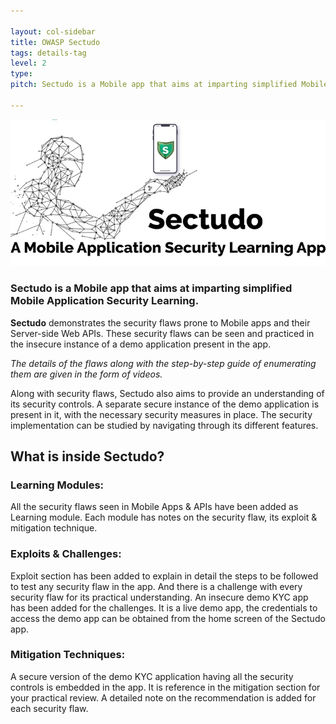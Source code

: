 ```yaml
---

layout: col-sidebar
title: OWASP Sectudo
tags: details-tag
level: 2
type: 
pitch: Sectudo is a Mobile app that aims at imparting simplified Mobile Application Security Learning.

---
```

![Intro Image](https://github.com/OWASP/www-project-sectudo/blob/master/assets/images/intro.jpg?raw=true)

### Sectudo is a Mobile app that aims at imparting simplified Mobile Application Security Learning. ###

**Sectudo** demonstrates the security flaws prone to Mobile apps and their Server-side Web APIs. These security flaws can be seen and practiced in the insecure instance of a demo application present in the app. 

*The details of the flaws along with the step-by-step guide of enumerating them are given in the form of videos.*

Along with security flaws, Sectudo also aims to provide an understanding of its security controls. A separate secure instance of the demo application is present in it, with the necessary security measures in place. The security implementation can be studied by navigating through its different features.

## What is inside Sectudo? ##

### Learning Modules:
All the security flaws seen in Mobile Apps & APIs have been added as Learning module. Each module has notes on the security flaw, its exploit & mitigation technique. 

### Exploits & Challenges:
Exploit section has been added to explain in detail the steps to be followed to test any security flaw in the app. And there is a challenge with every security flaw for its practical understanding. An insecure demo KYC app has been added for the challenges. It is a live demo app, the credentials to access the demo app can be obtained from the home screen of the Sectudo app. 

### Mitigation Techniques:
A secure version of the demo KYC application having all the security controls is embedded in the app. It is reference in the mitigation section for your practical review. A detailed note on the recommendation is added for each security flaw.
